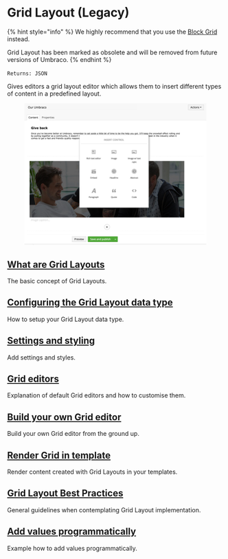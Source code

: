 # Grid Layout (Legacy)

{% hint style="info" %} We highly recommend that you use the [Block Grid](../../block-editor/block-grid-editor.md) instead.

Grid Layout has been marked as obsolete and will be removed from future versions of Umbraco. {% endhint %}

`Returns: JSON`

Gives editors a grid layout editor which allows them to insert different types of content in a predefined layout.

<figure><img src="../../../../../../.gitbook/assets/editor.png" alt=""><figcaption></figcaption></figure>

## [What are Grid Layouts](what-are-grid-layouts.md)

The basic concept of Grid Layouts.

## [Configuring the Grid Layout data type](configuring-the-grid-layout-datatype.md)

How to setup your Grid Layout data type.

## [Settings and styling](settings-and-styles.md)

Add settings and styles.

## [Grid editors](grid-editors.md)

Explanation of default Grid editors and how to customise them.

## [Build your own Grid editor](build-your-own-editor.md)

Build your own Grid editor from the ground up.

## [Render Grid in template](render-grid-in-template.md)

Render content created with Grid Layouts in your templates.

## [Grid Layout Best Practices](grid-layout-best-practices.md)

General guidelines when contemplating Grid Layout implementation.

## [Add values programmatically](add-value-programmatically.md)

Example how to add values programmatically.
